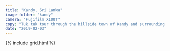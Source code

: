 ```yaml
---
title: "Kandy, Sri Lanka"
image-folder: "kandy"
camera: "Fujifilm X100T"
copy: "Tuk tuk tour through the hillside town of Kandy and surrounding area as people go about their everyday lives."
date: "2019-02-03"
---
```


{% include grid.html %}